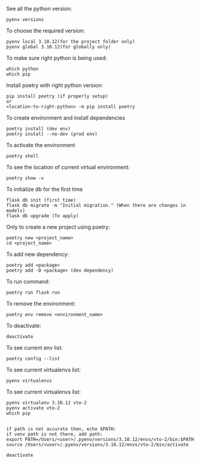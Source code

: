 See all the python version: 
```
pyenv versions
```
    

To choose the required version: 
```
pyenv local 3.10.12(for the project folder only)
pyenv global 3.10.12(for globally only)
```


To make sure right python is being used: 
```
which python 
which pip
```


Install poetry with right python version: 
```
pip install poetry (if properly setup)
or
<location-to-right-python> -m pip install poetry
```


To create environment and install dependencies
```
poetry install (dev env)
poetry install --no-dev (prod env)
```


To activate the environment
```
poetry shell
```

To see the location of current virtual environment:
```
poetry show -v
```

To initialize db for the first time
```
flask db init (first time)
flask db migrate -m "Initial migration." (When there are changes in models)
flask db upgrade (To apply)
```

Only to create a new project using poetry: 
```
poetry new <project_name>
cd <project_name>
```


To add new dependency:
```
poetry add <package>
poetry add -D <package> (dev dependency)
```


To run command:
```
poetry run flask run
```


To remove the environment:
```
poetry env remove <environment_name>
```
    

To deactivate:
```
deactivate
```
    

To see current env list:
```
poetry config --list
```

To see current virtualenvs list:
```
pyenv virtualenvs
```

To see current virtualenvs list:
```
pyenv virtualenv 3.10.12 vto-2
pyenv activate vto-2
which pip


if path is not accurate then, echo $PATH:
if venv path is not there, add path:
export PATH=/Users/<user>/.pyenv/versions/3.10.12/envs/vto-2/bin:$PATH
source /Users/<user>/.pyenv/versions/3.10.12/envs/vto-2/bin/activate

deactivate
``` 
